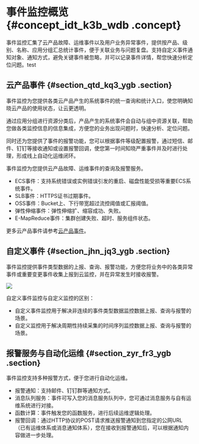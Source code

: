 # 事件监控概览 {#concept_idt_k3b_wdb .concept}

事件监控汇集了云产品故障、运维事件以及用户业务异常事件，提供按产品、级别、名称、应用分组汇总统计事件，便于关联业务与问题复盘。支持自定义事件通知对象、通知方式，避免关键事件被忽略，并可以记录事件详情，帮您快速分析定位问题。test

## 云产品事件 {#section_qtd_kq3_ygb .section}

事件监控为您提供各类云产品产生的系统事件的统一查询和统计入口，使您明确知晓云产品的使用状态，让云更透明。

通过应用分组进行资源分类后，产品产生的系统事件会自动与组中资源关联，帮助您做各类监控信息的信息集成，方便您的业务出现问题时，快速分析、定位问题。

同时还为您提供了事件的报警功能，您可以根据事件等级配置报警，通过短信、邮件、钉钉等接收通知或设置报警回调，使您第一时间知晓严重事件并及时进行处理，形成线上自动化运维闭环。

事件监控为您提供云产品故障、运维事件的查询及报警服务。

-   ECS事件：支持系统错误或实例错误引发的重启、磁盘性能受损等重要ECS系统事件。
-   SLB事件：HTTPS证书过期事件。
-   OSS事件：Bucket上、下行带宽超过流控阈值或汇报阈值。
-   弹性伸缩事件：弹性伸缩扩、缩容成功、失败。
-   E-MapReduce事件：集群创建失败、超时、服务组件状态。

更多云产品事件请参考[云产品事件](intl.zh-CN/用户指南/事件监控/云产品事件.md#)。

## 自定义事件 {#section_jhn_jq3_ygb .section}

事件监控提供事件类型数据的上报、查询、报警功能，方便您将业务中的各类异常事件或重要变更事件收集上报到云监控，并在异常发生时接收报警。

![](http://static-aliyun-doc.oss-cn-hangzhou.aliyuncs.com/assets/img/6162/15518439104804_zh-CN.png)

自定义事件监控与自定义监控的区别：

-   自定义事件监控用于解决非连续的事件类型数据监控数据上报、查询与报警的场景。
-   自定义监控用于解决周期性持续采集的时间序列监控数据上报、查询与报警的场景。

## 报警服务与自动化运维 {#section_zyr_fr3_ygb .section}

事件监控支持多种报警方式，便于您进行自动化运维。

-   报警通知：支持邮件、钉钉群等通知方式。
-   消息队列服务：事件可写入您的消息服务队列中，您可通过消息服务与自有运维系统进行对接。
-   函数计算：事件触发您的函数服务，进行后续运维逻辑处理。
-   报警回调：通过HTTP协议的POST请求推送报警通知到您指定的公网URL（已有运维体系或消息通知体系），您在接收到报警通知后，可以根据通知内容做进一步处理。

